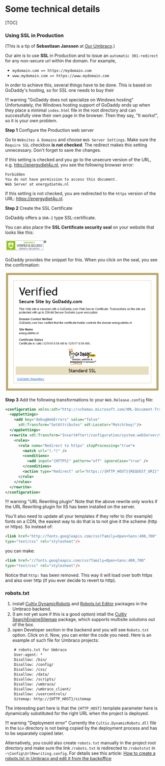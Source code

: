 # Some technical details

[TOC]

### Using SSL in Production

(This is a tip of **Sebastiaan Janssen** at [Our Umbraco](https://our.umbraco.org/forum/umbraco-7/using-umbraco-7/57637-Auto-redirect-to-HTTPS-for-some-pages-in-MVC).)

Our aim is to use **SSL** in Production and to issue an `automatic 301-redirect` for any non-secure url within the domain. For example,

*   `mydomain.com => https://mydomain.com`
*   `www.mydomain.com => https://www.mydomain.com`

In order to achieve this, several things have to be done. This is based on GoDaddy's hosting, so for SSL one needs to buy their

!!! warning "GoDaddy does not specialize on Windows hosting"
    Unfortunately, the Windows hosting support of GoDaddy ends up when they place a minimal `index.html` file in the root directory and can successfully view their own page in the browser. Then they say, "It works!", so it is your own problem.

**Step 1** Configure the Production web server

Go to `Websites & Domains` and choose `Web Server Settings`. Make sure the `Require SSL` checkbox **is not checked**. The redirect makes this setting unnecessary. Don't forget to save the changes.

If this setting is checked and you go to the unsecure version of the URL, e.g. http://energydiet4u.nl, you see the following browser error:

```none
Forbidden
You do not have permission to access this document.
Web Server at energydiet4u.nl
```

If this setting is not checked, you are redirected to the `https` version of the URL: https://energydiet4u.nl.

**Step 2** Create the SSL Certificate

GoDaddy offers a `SHA-2` type SSL-certificate.

You can also place the **SSL Certificate security seal** on your website that looks like this:

![godaddy ssl certificate security seal](../img/ssl_seal.png)

GoDaddy provides the snippet for this. When you click on the seal, you see the confirmation:

![godaddy verified ssl certificate](../img/ssl_verified.png)

**Step 3** Add the following transformations to your `Web.Release.config` file:

```xml
<configuration xmlns:xdt="http://schemas.microsoft.com/XML-Document-Transform">
  <appSettings>
    <add key="debugWebErrors" value="false"
      xdt:Transform="SetAttributes" xdt:Locator="Match(key)"/>
  </appSettings>
  <rewrite xdt:Transform="InsertAfter(/configuration/system.webServer/validation)">
    <rules>
      <rule name="Redirect to https" stopProcessing="true">
        <match url="(.*)" />
        <conditions>
          <add input="{HTTPS}" pattern="off" ignoreCase="true" />
        </conditions>
        <action type="Redirect" url="https://{HTTP_HOST}{REQUEST_URI}" redirectType="Permanent" appendQueryString="false" />
      </rule>
    </rules>
  </rewrite>
</configuration>
```

!!! warning "URL Rewriting plugin"
    Note that the above rewrite only works if the URL Rewriting plugin for IIS has been installed on the server.

You'll also need to update all your templates if they refer to (for example) fonts on a CDN, the easiest way to do that is to not give it the scheme (http or https). So instead of:

```html
<link href="http://fonts.googleapis.com/css?family=Open+Sans:400,700"
type="text/css" rel="stylesheet"/>
```

you can make:

```html
<link href="//fonts.googleapis.com/css?family=Open+Sans:400,700"
type="text/css" rel="stylesheet"/>
```

Notice that `http:` has been removed. This way it will load over both https and also over http (if you ever decide to revert to http).

### robots.txt

1. install [Cultiv DynamicRobots](https://our.umbraco.org/projects/website-utilities/cultiv-dynamicrobots/) and [Robots.txt Editor](http://our.umbraco.org/projects/developer-tools/robotstxt-editor) packages in the Umbraco backend.
2. (I am not yet sure if this is a good option) intall the [Cultiv SearchEngineSitemap](http://our.umbraco.org/projects/website-utilities/cultiv-search-engine-sitemap) package, which supports multisite solutions out of the box.
3. open Developer section in the backend and you will see `Robots.txt` option. Click on it. Now, you can enter the code you need. Here is an example of such file for Umbraco projects:

```none
    # robots.txt for Umbraco
    User-agent: *
    Disallow: /bin/
    Disallow: /config/
    Disallow: /css/
    Disallow: /data/
    Disallow: /scripts/
    Disallow: /umbraco/
    Disallow: /umbraco_client/
    Disallow: /usercontrols/
    Sitemap: http://{HTTP_HOST}/sitemap
```

The interesting part here is that the `{HTTP_HOST}` template parameter here is dynamically substituted for the right URL when the project is deployed.

!!! warning "Deployment error"
    Currently the `Cultiv.DynamicRobots.dll` file in the `bin` directory is not being copied by the deployment process and has to be separately copied later.

Alternatively, you could also create `robots.txt` manually in the project root directory and make sure the link `/robots.txt` is redirected to `/robotstxt` in `~\Config\UrlRewriting.config`. For details see this article: [How to create a robots.txt in Umbraco and edit it from the backoffice](https://glcheetham.name/2016/10/02/robotstxt-umbraco/)
